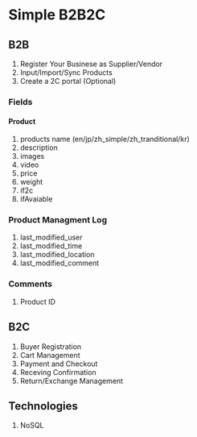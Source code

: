 # Simple B2B2C

## B2B

1. Register Your Businese as Supplier/Vendor
2. Input/Import/Sync Products
3. Create a 2C portal (Optional)

### Fields

#### Product
1. products name (en/jp/zh_simple/zh_tranditional/kr)
2. description
3. images
4. video
5. price
6. weight
7. if2c
8. ifAvaiable

### Product Managment Log
1. last_modified_user
2. last_modified_time
3. last_modified_location
4. last_modified_comment

### Comments
1. Product ID

## B2C
1. Buyer Registration
2. Cart Management
3. Payment and Checkout
4. Receving Confirmation
5. Return/Exchange Management

## Technologies
1. NoSQL
